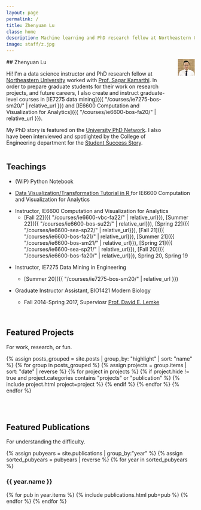 ```yaml
---
layout: page
permalink: /
title: Zhenyuan Lu
class: home
description: Machine learning and PhD research fellow at Northeastern University. Using background and experience working in Biomedical sciences and data science fields over the last 10 years. I weave healthcare and machine learning concepts together.
image: staff/z.jpg
---
```


<div class="columns" markdown="1">
<div class="intro" markdown="1">
## Zhenyuan Lu

Hi! I'm a data science instructor and PhD research fellow at [Northeastern University](https://www.northeastern.edu/) worked with [Prof. Sagar Kamarthi](https://coe.northeastern.edu/people/kamarthi-sagar/). In order to prepare graduate students for their work on research projects, and future careers, I also create and instruct graduate-level courses in [IE7275 data mining]({{ "/courses/ie7275-bos-sm20/" | relative_url }}) and [IE6600 Computation and Visualization for Analytics]({{ "/courses/ie6600-bos-fa20/" | relative_url }}).

My PhD story is featured on the [University PhD Network](https://phd.northeastern.edu/profile/zhenyuan-lu/). I also have been interviewed and spotlighted by the College of Engineering department for the [Student Success Story](https://coe.northeastern.edu/news/ready-for-the-high-demand-field-of-data-analytics/).


<!-- Using background and experience working in Biomedical sciences and data science fields over the last 10 years. I weave healthcare and machine learning concepts together. Prior to NEU, I worked as a research scientist with biotech and personal care companies and helped holds patents on disease diagnosis and healthcare inventions funded by the government and institutions.

I am actively contributing to open source projects on creating user-friendly R-shiny app and machine learning implementations. When I am not at work, I am a photographer with my own studio taking photos included but not limited to human-beings, driver-only road trips, etc. -->

<p>
<span class="social-buttons">
  <span class="item">
    <!-- <a href="mailto:{{ site.email }}" target="_blank">
      <i class="fas fa-envelope"></i>
    </a> -->
    <a href="https://github.com/zhenyuanlu" target="_blank">
      <i class="fab fa-github"></i>
    </a>
    <a href="https://www.linkedin.com/in/zhenyuanlu/" target="_blank">
      <i class="fab fa-linkedin-in"></i>
    </a>
  </span>
</span>

<!--
<span style="float: right">
  <a href="{{ '/cv/' | relative_url }}" target="_blank">
    <i class="far fa-file-pdf"></i>
    <b>CV</b>
  </a>
</span>-->

</p>
</div>

<div class="me" markdown="1">
<picture>
  <img src='/assets/img/staff/z.jpg'
    alt='Zhenyuan Lu'/>
</picture>

</div>


</div>


## Teachings

- (WIP) Python Notebook

<!-- - (WIP) Pytorch Cookbook for Deep learning -->

- <a href="https://zhenyuanlu.com/r-comput-viz/" target="_blank">Data Visualization/Transformation Tutorial in R </a> for IE6600 Computation and Visualization for Analytics


<!-- <img src='https://raw.githubusercontent.com/tidyverse/tidyverse/main/man/figures/logo.png' align="right" height="55.5"/>
<img src='https://raw.githubusercontent.com/rstudio/shiny/main/man/figures/logo.png' align="right" height="55.5"/>
<img src='https://raw.githubusercontent.com/rstudio/rmarkdown/main/man/figures/logo.png' align="right" height="55.5"/> -->

- Instructor, IE6600 Computation and Visualization for Analytics
  - [Fall 22]({{ "/courses/ie6600-vbc-fa22/" | relative_url}}), [Summer 22]({{ "/courses/ie6600-bos-su22/" | relative_url}}), [Spring 22]({{ "/courses/ie6600-sea-sp22/" | relative_url}}), [Fall 21]({{ "/courses/ie6600-bos-fa21/" | relative_url}}), [Summer 21]({{ "/courses/ie6600-bos-sm21/" | relative_url}}), [Spring 21]({{ "/courses/ie6600-sea-sp21/" | relative_url}}), [Fall 20]({{ "/courses/ie6600-bos-fa20/" | relative_url}}), Spring 20, Spring 19

<!-- <img src='https://torch.mlverse.org/css/images/hex/torch.png' align="right" height="55.5"/>
<img src='https://torch.mlverse.org/css/images/hex/torchvision.png' align="right" height="55.5"/> -->
<!-- <img src='https://keras.io/img/logo.png' align="right" height="50.5"/> -->

- Instructor, IE7275 Data Mining in Engineering
  - [Summer 20]({{ "/courses/ie7275-bos-sm20/" | relative_url }})


- Graduate Instructor Assistant, BIO1421 Modern Biology
  - Fall 2014-Spring 2017, Superviosr <a href="https://www.bio.txstate.edu/about/Faculty---Staff/faculty/David-Lemke/Lemke-lab.html" target="_blank">Prof. David E. Lemke</a>


  <!-- <div class="intro" markdown="1">
  <picture class="me">
  <img src='/assets/img/TXState.png'
    alt='Students'/>
  </picture>
  </div> -->

<br>



## Featured Projects
For work, research, or fun.

<div class="featured-projects">

<!-- sort highlight descending and date ascending -->

{% assign posts_grouped = site.posts | group_by: "highlight" | sort: "name" %}
{% for group in posts_grouped %}
{% assign projects = group.items | sort: "date" | reverse %}
  {% for project in projects  %}
    {% if project.hide != true and project.categories contains "projects"  or "publication" %}
        {% include project.html project=project %}
    {% endif %}
  {% endfor %}
{% endfor %}
</div>
<br>
<br>



## Featured Publications
For understanding the difficulty.

<div class="featured-projects">

{% assign pubyears = site.publications | group_by:"year"  %}
{% assign sorted_pubyears = pubyears | reverse %}
{% for year in sorted_pubyears %}
<h3> {{ year.name }} </h3>
  {% for pub in year.items %}
    {% include publications.html pub=pub %}
  {% endfor %}
{% endfor %}
</div>
<br>




<br>
